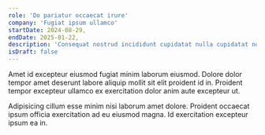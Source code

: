 ```yaml
---
role: 'Do pariatur occaecat irure' 
company: 'Fugiat ipsum ullamco'
startDate: 2024-08-29,
endDate: 2025-01-22,
description: 'Consequat nostrud incididunt cupidatat nulla cupidatat non quis ullamco voluptate adipisicing. Sit excepteur adipisicing deserunt nisi culpa exercitation occaecat velit ipsum adipisicing laborum aliquip labore eu. Pariatur qui nulla anim dolore consequat exercitation non.'
isDraft: false
---
```


Amet id excepteur eiusmod fugiat minim laborum eiusmod. Dolore dolor tempor amet deserunt labore aliquip mollit sit elit proident id in. Proident tempor excepteur ullamco ex exercitation dolor anim aute excepteur ut.

Adipisicing cillum esse minim nisi laborum amet dolore. Proident occaecat ipsum officia exercitation ad eu eiusmod magna. Id exercitation excepteur ipsum ea in.
